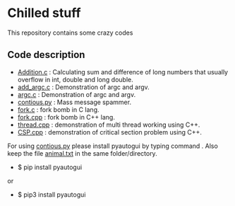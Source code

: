 # Chilled stuff

This repository contains some crazy codes

## Code description

- [Addition.c](https://github.com/White-Devil09/Dirty-Hands/blob/master/Addition.c) : Calculating sum and difference of long numbers that usually overflow in int, double and long double.
- [add_argc.c](https://github.com/White-Devil09/Dirty-Hands/blob/master/add_argc.c) : Demonstration of argc and argv.
- [argc.c](https://github.com/White-Devil09/Dirty-Hands/blob/master/argc.c) : Demonstration of argc and argv.
- [contious.py](https://github.com/White-Devil09/Dirty-Hands/blob/master/contious.py) : Mass message spammer.
- [fork.c](https://github.com/White-Devil09/Dirty-Hands/blob/master/fork.c) : fork bomb in C lang.
- [fork.cpp](https://github.com/White-Devil09/Dirty-Hands/blob/master/fork.cpp) : fork bomb in C++ lang.
- [thread.cpp](https://github.com/White-Devil09/Dirty-Hands/blob/master/thread.cpp) : demonstration of multi thread working using C++.
- [CSP.cpp](https://github.com/White-Devil09/Dirty-Hands/blob/master/CSP.cpp) : demonstration of critical section problem using C++.

For using [contious.py](https://github.com/White-Devil09/Dirty-Hands/blob/master/contious.py) please install pyautogui by typing command . Also keep the file [animal.txt](https://github.com/White-Devil09/Dirty-Hands/blob/master/animals.txt) in the same folder/directory.
- $ pip install pyautogui 


 or


- $ pip3 install pyautogui
